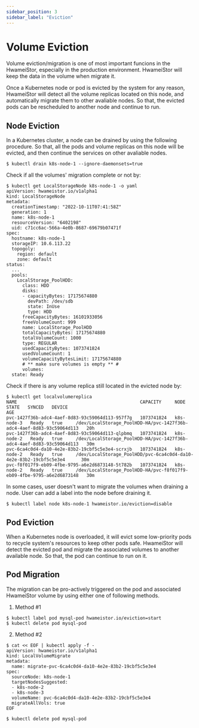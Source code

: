 ```yaml
---
sidebar_position: 3
sidebar_label: "Eviction"
---
```


# Volume Eviction

Volume eviction/migration is one of most important funcions in the HwameiStor, especially in the production environment.
HwameiStor will keep the data in the volume when migrate it.

Once a Kubernetes node or pod is evicted by the system for any reason, HwameiStor will detect all the volume replicas located on this node, and automatically migrate them to other avaliable nodes. So that, the evicted pods can be rescheduled to another node and continue to run.

## Node Eviction

In a Kubernetes cluster, a node can be drained by using the following procedure. So that, all the pods and volume replicas on this node will be evicted, and then continue the services on other avaliable nodes.

```console
$ kubectl drain k8s-node-1 --ignore-daemonsets=true
```

Check if all the volumes' migration complete or not by:

```console
$ kubectl get LocalStorageNode k8s-node-1 -o yaml
apiVersion: hwameistor.io/v1alpha1
kind: LocalStorageNode
metadata:
  creationTimestamp: "2022-10-11T07:41:58Z"
  generation: 1
  name: k8s-node-1
  resourceVersion: "6402198"
  uid: c71cc6ac-566a-4e0b-8687-69679b07471f
spec:
  hostname: k8s-node-1
  storageIP: 10.6.113.22
  topogoly:
    region: default
    zone: default
status:
  ...
  pools:
    LocalStorage_PoolHDD:
      class: HDD
      disks:
      - capacityBytes: 17175674880
        devPath: /dev/sdb
        state: InUse
        type: HDD
      freeCapacityBytes: 16101933056
      freeVolumeCount: 999
      name: LocalStorage_PoolHDD
      totalCapacityBytes: 17175674880
      totalVolumeCount: 1000
      type: REGULAR
      usedCapacityBytes: 1073741824
      usedVolumeCount: 1
      volumeCapacityBytesLimit: 17175674880
      # ** make sure volumes is empty ** #
      volumes:  
  state: Ready  
```

Check if there is any volume replica still located in the evicted node by:

```console
$ kubectl get localvolumereplica
NAME                                              CAPACITY     NODE         STATE   SYNCED   DEVICE                                                                  AGE
pvc-1427f36b-adc4-4aef-8d83-93c59064d113-957f7g   1073741824   k8s-node-3   Ready   true     /dev/LocalStorage_PoolHDD-HA/pvc-1427f36b-adc4-4aef-8d83-93c59064d113   20h
pvc-1427f36b-adc4-4aef-8d83-93c59064d113-qlpbmq   1073741824   k8s-node-2   Ready   true     /dev/LocalStorage_PoolHDD-HA/pvc-1427f36b-adc4-4aef-8d83-93c59064d113   30m
pvc-6ca4c0d4-da10-4e2e-83b2-19cbf5c5e3e4-scrxjb   1073741824   k8s-node-2   Ready   true     /dev/LocalStorage_PoolHDD/pvc-6ca4c0d4-da10-4e2e-83b2-19cbf5c5e3e4      30m
pvc-f8f017f9-eb09-4fbe-9795-a6e2d6873148-5t782b   1073741824   k8s-node-2   Ready   true     /dev/LocalStorage_PoolHDD-HA/pvc-f8f017f9-eb09-4fbe-9795-a6e2d6873148   30m

```

In some cases, user doesn't want to migrate the volumes when draining a node. User can add a label into the node before draining it.

```
$ kubectl label node k8s-node-1 hwameistor.io/eviction=disable
```


## Pod Eviction

When a Kubernetes node is overloaded, it will evict some low-priority pods to recycle system's resources to keep other pods safe. HwameiStor will detect the evicted pod and migrate the associated volumes to another available node. So that, the pod can continue to run on it.

## Pod Migration

The migration can be pro-actively triggered on the pod and associated HwameiStor volume by using either one of following methods.

1) Method #1

```console
$ kubectl label pod mysql-pod hwameistor.io/eviction=start
$ kubectl delete pod mysql-pod
```

2) Method #2

```console
$ cat << EOF | kubectl apply -f -
apiVersion: hwameistor.io/v1alpha1
kind: LocalVolumeMigrate
metadata:
  name: migrate-pvc-6ca4c0d4-da10-4e2e-83b2-19cbf5c5e3e4
spec:
  sourceNode: k8s-node-1
  targetNodesSuggested: 
  - k8s-node-2
  - k8s-node-3
  volumeName: pvc-6ca4c0d4-da10-4e2e-83b2-19cbf5c5e3e4
  migrateAllVols: true
EOF

$ kubectl delete pod mysql-pod
```
